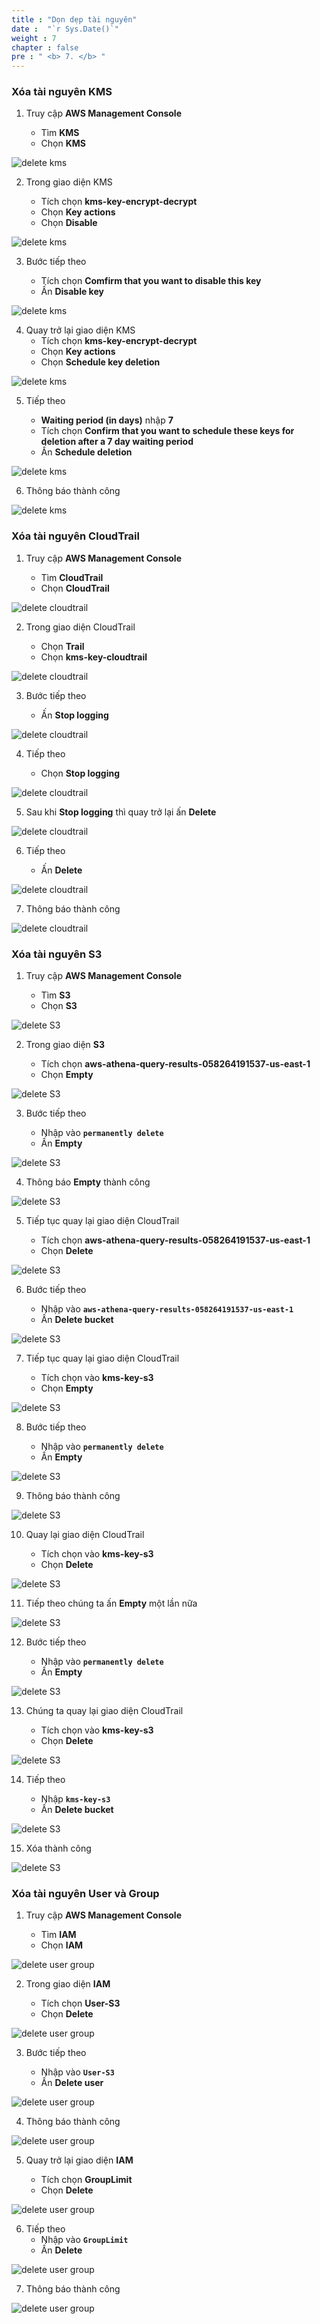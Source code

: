 ```yaml
---
title : "Dọn dẹp tài nguyên"
date :  "`r Sys.Date()`" 
weight : 7
chapter : false
pre : " <b> 7. </b> "
---
```


### Xóa tài nguyên KMS

1. Truy cập **AWS Management Console**

   - Tìm **KMS**
   - Chọn **KMS**

![delete kms](/images/7.delete-resources/7.1delete-kms/0001.png?width=90pc)

2. Trong giao diện KMS

    - Tích chọn **kms-key-encrypt-decrypt**
    - Chọn **Key actions**
    - Chọn **Disable**

![delete kms](/images/7.delete-resources/7.1delete-kms/0002.png?width=90pc)

3. Bước tiếp theo

    - Tích chọn **Comfirm that you want to disable this key**
    - Ấn **Disable key**

![delete kms](/images/7.delete-resources/7.1delete-kms/0003.png?width=90pc)

4. Quay trở lại giao diện KMS
    - Tích chọn **kms-key-encrypt-decrypt**
    - Chọn **Key actions**
    - Chọn **Schedule key deletion**

![delete kms](/images/7.delete-resources/7.1delete-kms/0004.png?width=90pc)

5. Tiếp theo

    - **Waiting period (in days)** nhập **7**
    - Tích chọn **Confirm that you want to schedule these keys for deletion after a 7 day waiting period**
    - Ấn **Schedule deletion**

![delete kms](/images/7.delete-resources/7.1delete-kms/0005.png?width=90pc)

6. Thông báo thành công

![delete kms](/images/7.delete-resources/7.1delete-kms/0006.png?width=90pc)

### Xóa tài nguyên CloudTrail

1. Truy cập **AWS Management Console**

   - Tìm **CloudTrail**
   - Chọn **CloudTrail**

![delete cloudtrail](/images/7.delete-resources/7.2delete-cloudtrail/0001.png?width=90pc)

2. Trong giao diện CloudTrail

    - Chọn **Trail**
    - Chọn **kms-key-cloudtrail**

![delete cloudtrail](/images/7.delete-resources/7.2delete-cloudtrail/0002.png?width=90pc)

3. Bước tiếp theo

    - Ấn **Stop logging**

![delete cloudtrail](/images/7.delete-resources/7.2delete-cloudtrail/0003.png?width=90pc)
 
 4. Tiếp theo

    - Chọn **Stop logging**

![delete cloudtrail](/images/7.delete-resources/7.2delete-cloudtrail/0004.png?width=90pc)

5. Sau khi **Stop logging** thì quay trở lại ấn **Delete**

![delete cloudtrail](/images/7.delete-resources/7.2delete-cloudtrail/0005.png?width=90pc)

6. Tiếp theo

    - Ấn **Delete**

![delete cloudtrail](/images/7.delete-resources/7.2delete-cloudtrail/0006.png?width=90pc)

7. Thông báo thành công

![delete cloudtrail](/images/7.delete-resources/7.2delete-cloudtrail/0007.png?width=90pc)

### Xóa tài nguyên S3

1. Truy cập **AWS Management Console**

   - Tìm **S3**
   - Chọn **S3**

![delete S3](/images/7.delete-resources/7.3delete-s3/0001.png?width=90pc)

2. Trong giao diện **S3**

    - Tích chọn **aws-athena-query-results-058264191537-us-east-1**
    - Chọn **Empty**

![delete S3](/images/7.delete-resources/7.3delete-s3/0002.png?width=90pc)

3. Bước tiếp theo

    - Nhập vào **```permanently delete```**
    - Ấn **Empty**

![delete S3](/images/7.delete-resources/7.3delete-s3/0003.png?width=90pc)
 
 4. Thông báo **Empty** thành công

![delete S3](/images/7.delete-resources/7.3delete-s3/0004.png?width=90pc)

5. Tiếp tục quay lại giao diện CloudTrail

    - Tích chọn **aws-athena-query-results-058264191537-us-east-1**
    - Chọn **Delete**

![delete S3](/images/7.delete-resources/7.3delete-s3/0005.png?width=90pc)

6. Bước tiếp theo
    
    - Nhập vào **```aws-athena-query-results-058264191537-us-east-1```**
    - Ấn **Delete bucket**

![delete S3](/images/7.delete-resources/7.3delete-s3/0006.png?width=90pc)

7. Tiếp tục quay lại giao diện CloudTrail

    - Tích chọn vào **kms-key-s3**
    - Chọn **Empty**

![delete S3](/images/7.delete-resources/7.3delete-s3/0007.png?width=90pc)

8. Bước tiếp theo

    - Nhập vào **```permanently delete```**
    - Ấn **Empty**

![delete S3](/images/7.delete-resources/7.3delete-s3/0008.png?width=90pc)

9. Thông báo thành công

![delete S3](/images/7.delete-resources/7.3delete-s3/0009.png?width=90pc)

10. Quay lại giao diện CloudTrail

    - Tích chọn vào **kms-key-s3**
    - Chọn **Delete**

![delete S3](/images/7.delete-resources/7.3delete-s3/0010.png?width=90pc)

11. Tiếp theo chúng ta ấn **Empty** một lần nữa

![delete S3](/images/7.delete-resources/7.3delete-s3/0011.png?width=90pc)

12. Bước tiếp theo

    - Nhập vào **```permanently delete```**
    - Ấn **Empty**

![delete S3](/images/7.delete-resources/7.3delete-s3/0012.png?width=90pc)

13. Chúng ta quay lại giao diện CloudTrail

    - Tích chọn vào **kms-key-s3**
    - Chọn **Delete**

![delete S3](/images/7.delete-resources/7.3delete-s3/0014.png?width=90pc)

14. Tiếp theo

    - Nhập **```kms-key-s3```**
    - Ấn **Delete bucket**

![delete S3](/images/7.delete-resources/7.3delete-s3/0015.png?width=90pc)

15. Xóa thành công

![delete S3](/images/7.delete-resources/7.3delete-s3/0016.png?width=90pc)

### Xóa tài nguyên User và Group

1. Truy cập **AWS Management Console**

   - Tìm **IAM**
   - Chọn **IAM**

![delete user group](/images/7.delete-resources/7.4delete-usergroup/0001.png?width=90pc)

2. Trong giao diện **IAM**

    - Tích chọn **User-S3**
    - Chọn **Delete**

![delete user group](/images/7.delete-resources/7.4delete-usergroup/0002.png?width=90pc)

3. Bước tiếp theo

    - Nhập vào **```User-S3```**
    - Ấn **Delete user**

![delete user group](/images/7.delete-resources/7.4delete-usergroup/0003.png?width=90pc)
 
 4. Thông báo thành công

![delete user group](/images/7.delete-resources/7.4delete-usergroup/0004.png?width=90pc)

5. Quay trở lại giao diện **IAM**

    - Tích chọn **GroupLimit**
    - Chọn **Delete**

![delete user group](/images/7.delete-resources/7.4delete-usergroup/0005.png?width=90pc)

6. Tiếp theo
    - Nhập vào **```GroupLimit```**
    - Ấn **Delete**

![delete user group](/images/7.delete-resources/7.4delete-usergroup/0006.png?width=90pc)

7. Thông báo thành công

![delete user group](/images/7.delete-resources/7.4delete-usergroup/0007.png?width=90pc)
